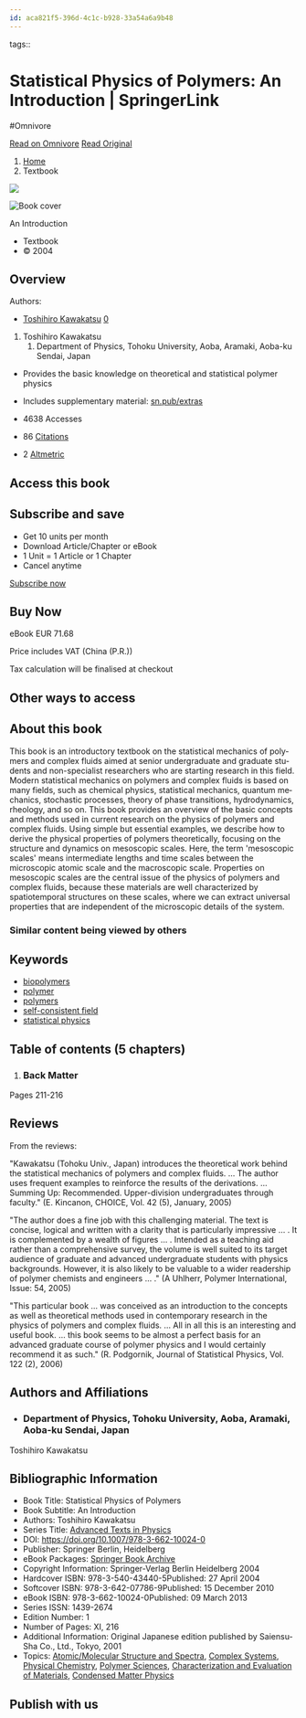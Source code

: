 ```yaml
---
id: aca821f5-396d-4c1c-b928-33a54a6a9b48
---
```



tags:: 

# Statistical Physics of Polymers: An Introduction | SpringerLink
#Omnivore

[Read on Omnivore](https://omnivore.app/me/statistical-physics-of-polymers-an-introduction-springer-link-192b42675d2)
[Read Original](https://link.springer.com/book/10.1007/978-3-662-10024-0)

1. [Home](https://link.springer.com/)
2. Textbook

[ ![](https://proxy-prod.omnivore-image-cache.app/90x135,szHeAJdJkM6oyluFT1Lvc7SQ4ZgcRKJeV_nbmfXo1u_A/https://media.springernature.com/w90/springer-static/cover-hires/book/978-3-662-10024-0?as=webp) ](https://link.springer.com/book/10.1007/978-3-662-10024-0/cover) 

![Book cover](https://proxy-prod.omnivore-image-cache.app/800x1200,s3PmaC8ZP_3q35TcYOKn41_VEqccZn3Tv6FJQUf_iDvc/https://media.springernature.com/full/springer-static/cover-hires/book/978-3-662-10024-0)

An Introduction

* Textbook
* © 2004

## Overview

Authors:

* [Toshihiro Kawakatsu](#author-0-0) [0](#Aff-0-0)

1. Toshihiro Kawakatsu  
   1. Department of Physics, Tohoku University, Aoba, Aramaki, Aoba-ku Sendai, Japan

* Provides the basic knowledge on theoretical and statistical polymer physics
* Includes supplementary material: [sn.pub/extras](https://extras.springer.com/?query=978-3-540-43440-5)

* 4638 Accesses
* 86 [Citations](http://citations.springer.com/book?doi=10.1007/978-3-662-10024-0 "Visit Springer Citations for full citation details")
* 2 [Altmetric](https://link.altmetric.com/details/4929869 "Visit Altmetric for full social mention details")

## Access this book

## Subscribe and save

* Get 10 units per month
* Download Article/Chapter or eBook
* 1 Unit = 1 Article or 1 Chapter
* Cancel anytime

[ Subscribe now ](https://link.springer.com/product/springer-plus) 

## Buy Now

eBook  EUR 71.68 

Price includes VAT (China (P.R.)) 

Tax calculation will be finalised at checkout

## Other ways to access

## About this book

 This book is an introductory textbook on the statistical mechanics of poly­ mers and complex fluids aimed at senior undergraduate and graduate stu­ dents and non-specialist researchers who are starting research in this field. Modern statistical mechanics on polymers and complex fluids is based on many fields, such as chemical physics, statistical mechanics, quantum me­ chanics, stochastic processes, theory of phase transitions, hydrodynamics, rheology, and so on. This book provides an overview of the basic concepts and methods used in current research on the physics of polymers and complex fluids. Using simple but essential examples, we describe how to derive the physical properties of polymers theoretically, focusing on the structure and dynamics on mesoscopic scales. Here, the term 'mesoscopic scales' means intermediate lengths and time scales between the microscopic atomic scale and the macroscopic scale. Properties on mesoscopic scales are the central issue of the physics of polymers and complex fluids, because these materials are well characterized by spatiotemporal structures on these scales, where we can extract universal properties that are independent of the microscopic details of the system.

### Similar content being viewed by others

## Keywords

* [biopolymers](https://link.springer.com/search?query=biopolymers&facet-discipline=%22Physics%22)
* [polymer](https://link.springer.com/search?query=polymer&facet-discipline=%22Physics%22)
* [polymers](https://link.springer.com/search?query=polymers&facet-discipline=%22Physics%22)
* [self-consistent field](https://link.springer.com/search?query=self-consistent%20field&facet-discipline=%22Physics%22)
* [statistical physics](https://link.springer.com/search?query=statistical%20physics&facet-discipline=%22Physics%22)

## Table of contents (5 chapters)

1. ### Back Matter  
Pages 211-216

## Reviews

From the reviews:

"Kawakatsu (Tohoku Univ., Japan) introduces the theoretical work behind the statistical mechanics of polymers and complex fluids. … The author uses frequent examples to reinforce the results of the derivations. … Summing Up: Recommended. Upper-division undergraduates through faculty." (E. Kincanon, CHOICE, Vol. 42 (5), January, 2005)

"The author does a fine job with this challenging material. The text is concise, logical and written with a clarity that is particularly impressive … . It is complemented by a wealth of figures … . Intended as a teaching aid rather than a comprehensive survey, the volume is well suited to its target audience of graduate and advanced undergraduate students with physics backgrounds. However, it is also likely to be valuable to a wider readership of polymer chemists and engineers … ." (A Uhlherr, Polymer International, Issue: 54, 2005)

"This particular book … was conceived as an introduction to the concepts as well as theoretical methods used in contemporary research in the physics of polymers and complex fluids. … All in all this is an interesting and useful book. … this book seems to be almost a perfect basis for an advanced graduate course of polymer physics and I would certainly recommend it as such." (R. Podgornik, Journal of Statistical Physics, Vol. 122 (2), 2006)

## Authors and Affiliations

* ###  Department of Physics, Tohoku University, Aoba, Aramaki, Aoba-ku Sendai, Japan  
 Toshihiro Kawakatsu

## Bibliographic Information

* Book Title: Statistical Physics of Polymers
* Book Subtitle: An Introduction
* Authors: Toshihiro Kawakatsu
* Series Title: [Advanced Texts in Physics](https://www.springer.com/series/4308)
* DOI: https://doi.org/10.1007/978-3-662-10024-0
* Publisher: Springer Berlin, Heidelberg
* eBook Packages: [Springer Book Archive](https://metadata.springernature.com/metadata/books)
* Copyright Information: Springer-Verlag Berlin Heidelberg 2004
* Hardcover ISBN: 978-3-540-43440-5Published: 27 April 2004
* Softcover ISBN: 978-3-642-07786-9Published: 15 December 2010
* eBook ISBN: 978-3-662-10024-0Published: 09 March 2013
* Series ISSN:  1439-2674
* Edition Number: 1
* Number of Pages: XI, 216
* Additional Information: Original Japanese edition published by Saiensu-Sha Co., Ltd., Tokyo, 2001
* Topics: [Atomic/Molecular Structure and Spectra](https://link.springer.com/search?facet-sub-discipline=Atomic/Molecular%20Structure%20and%20Spectra&facet-content-type=Book), [Complex Systems](https://link.springer.com/search?facet-sub-discipline=Complex%20Systems&facet-content-type=Book), [Physical Chemistry](https://link.springer.com/search?facet-sub-discipline=Physical%20Chemistry&facet-content-type=Book), [Polymer Sciences](https://link.springer.com/search?facet-sub-discipline=Polymer%20Sciences&facet-content-type=Book), [Characterization and Evaluation of Materials](https://link.springer.com/search?facet-sub-discipline=Characterization%20and%20Evaluation%20of%20Materials&facet-content-type=Book), [Condensed Matter Physics](https://link.springer.com/search?facet-sub-discipline=Condensed%20Matter%20Physics&facet-content-type=Book)

## Publish with us

